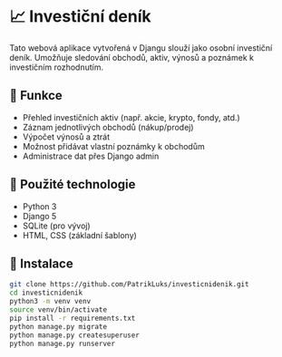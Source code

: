 # 📈 Investiční deník

Tato webová aplikace vytvořená v Djangu slouží jako osobní investiční deník. Umožňuje sledování obchodů, aktiv, výnosů a poznámek k investičním rozhodnutím.

## 🧠 Funkce
- Přehled investičních aktiv (např. akcie, krypto, fondy, atd.)
- Záznam jednotlivých obchodů (nákup/prodej)
- Výpočet výnosů a ztrát
- Možnost přidávat vlastní poznámky k obchodům
- Administrace dat přes Django admin

## 🧱 Použité technologie
- Python 3
- Django 5
- SQLite (pro vývoj)
- HTML, CSS (základní šablony)

## 🔧 Instalace
```bash
git clone https://github.com/PatrikLuks/investicnidenik.git
cd investicnidenik
python3 -m venv venv
source venv/bin/activate
pip install -r requirements.txt
python manage.py migrate
python manage.py createsuperuser
python manage.py runserver
